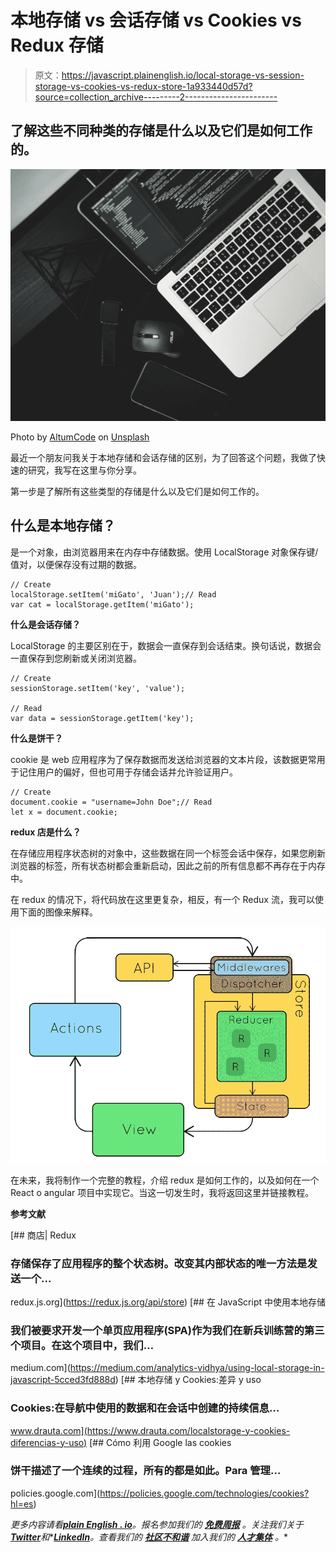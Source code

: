 # 本地存储 vs 会话存储 vs Cookies vs Redux 存储

> 原文：<https://javascript.plainenglish.io/local-storage-vs-session-storage-vs-cookies-vs-redux-store-1a933440d57d?source=collection_archive---------2----------------------->

## 了解这些不同种类的存储是什么以及它们是如何工作的。

![](img/4e8f73477e6a63a01e7e576c8d1b5b65.png)

Photo by [AltumCode](https://unsplash.com/@altumcode?utm_source=medium&utm_medium=referral) on [Unsplash](https://unsplash.com?utm_source=medium&utm_medium=referral)

最近一个朋友问我关于本地存储和会话存储的区别，为了回答这个问题，我做了快速的研究，我写在这里与你分享。

第一步是了解所有这些类型的存储是什么以及它们是如何工作的。

## **什么是本地存储？**

是一个对象，由浏览器用来在内存中存储数据。使用 LocalStorage 对象保存键/值对，以便保存没有过期的数据。

```
// Create
localStorage.setItem('miGato', 'Juan');// Read
var cat = localStorage.getItem('miGato');
```

**什么是会话存储？**

LocalStorage 的主要区别在于，数据会一直保存到会话结束。换句话说，数据会一直保存到您刷新或关闭浏览器。

```
// Create
sessionStorage.setItem('key', 'value');

// Read
var data = sessionStorage.getItem('key');
```

**什么是饼干？**

cookie 是 web 应用程序为了保存数据而发送给浏览器的文本片段，该数据更常用于记住用户的偏好，但也可用于存储会话并允许验证用户。

```
// Create
document.cookie = "username=John Doe";// Read
let x = document.cookie;
```

**redux 店是什么？**

在存储应用程序状态树的对象中，这些数据在同一个标签会话中保存，如果您刷新浏览器的标签，所有状态树都会重新启动，因此之前的所有信息都不再存在于内存中。

在 redux 的情况下，将代码放在这里更复杂，相反，有一个 Redux 流，我可以使用下面的图像来解释。

![](img/36eee837191443cf67133003c2ce3e85.png)

在未来，我将制作一个完整的教程，介绍 redux 是如何工作的，以及如何在一个 React o angular 项目中实现它。当这一切发生时，我将返回这里并链接教程。

**参考文献**

[](https://redux.js.org/api/store) [## 商店| Redux

### 存储保存了应用程序的整个状态树。改变其内部状态的唯一方法是发送一个…

redux.js.org](https://redux.js.org/api/store) [](https://medium.com/analytics-vidhya/using-local-storage-in-javascript-5cced3fd888d) [## 在 JavaScript 中使用本地存储

### 我们被要求开发一个单页应用程序(SPA)作为我们在新兵训练营的第三个项目。在这个项目中，我们…

medium.com](https://medium.com/analytics-vidhya/using-local-storage-in-javascript-5cced3fd888d) [](https://www.drauta.com/localstorage-y-cookies-diferencias-y-uso) [## 本地存储 y Cookies:差异 y uso

### Cookies:在导航中使用的数据和在会话中创建的持续信息…

www.drauta.com](https://www.drauta.com/localstorage-y-cookies-diferencias-y-uso)  [## Cómo 利用 Google las cookies

### 饼干描述了一个连续的过程，所有的都是如此。Para 管理…

policies.google.com](https://policies.google.com/technologies/cookies?hl=es) 

*更多内容请看*[***plain English . io***](https://plainenglish.io/)*。报名参加我们的* [***免费周报***](http://newsletter.plainenglish.io/) *。关注我们关于*[***Twitter***](https://twitter.com/inPlainEngHQ)*和**[***LinkedIn***](https://www.linkedin.com/company/inplainenglish/)*。查看我们的* [***社区不和谐***](https://discord.gg/GtDtUAvyhW) *加入我们的* [***人才集体***](https://inplainenglish.pallet.com/talent/welcome) *。**
